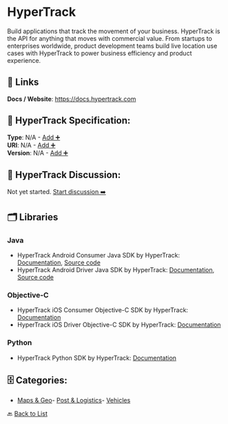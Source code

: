 # HyperTrack

Build applications that track the movement of your business. HyperTrack is the API for anything that moves with commercial value. From startups to enterprises worldwide, product development teams build live location use cases with HyperTrack to power business efficiency and product experience.

##  🔗 Links
**Docs / Website**: https://docs.hypertrack.com

## 🧬 HyperTrack Specification:
**Type**: N/A - [Add ➕](https://github.com/apis-list/apis-list/edit/main/apis/hypertrack/hypertrack.yaml)  
**URI**: N/A - [Add ➕](https://github.com/apis-list/apis-list/edit/main/apis/hypertrack/hypertrack.yaml)  
**Version**: N/A - [Add ➕](https://github.com/apis-list/apis-list/edit/main/apis/hypertrack/hypertrack.yaml)

## 💬 HyperTrack Discussion:
Not yet started. [Start discussion ➡️](https://github.com/apis-list/apis-list/discussions/new)

## 🗂️ Libraries
### Java
- HyperTrack Android Consumer Java SDK by HyperTrack: [Documentation](http://docs.hypertrack.io/docs/getting-started-android-consumer), [Source code](http://docs.hypertrack.io/docs/getting-started-android-consumer)
- HyperTrack Android Driver Java SDK by HyperTrack: [Documentation](http://docs.hypertrack.io/docs/getting-started-android-driver), [Source code](http://docs.hypertrack.io/docs/getting-started-android-driver)
### Objective-C
- HyperTrack iOS Consumer Objective-C SDK by HyperTrack: [Documentation](https://docs.hypertrack.com/v3/sdks/ios/installing.html)
- HyperTrack iOS Driver Objective-C SDK by HyperTrack: [Documentation](http://docs.hypertrack.io/docs/getting-started-ios-driver)
### Python
- HyperTrack Python SDK by HyperTrack: [Documentation](https://github.com/hypertrack/hypertrack-python)


## 🗄️ Categories:
- [Maps & Geo](https://github.com/apis-list/apis-list#maps--geo-)- [Post & Logistics](https://github.com/apis-list/apis-list#post--logistics-)- [Vehicles](https://github.com/apis-list/apis-list#vehicles-)

🔙  [Back to List](https://github.com/apis-list/apis-list)
